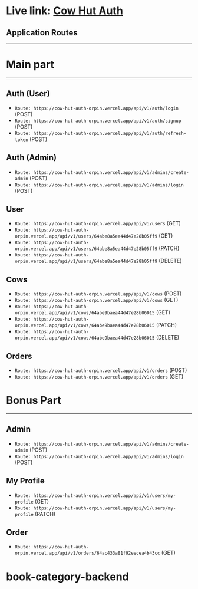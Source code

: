 # Live link: [Cow Hut Auth](https://cow-hut-auth-orpin.vercel.app)


## Application Routes
----------------------------------------------------------------------
# Main part
----------------------------------------------------------------------

## Auth (User)

- `Route: https://cow-hut-auth-orpin.vercel.app/api/v1/auth/login` (POST)
- `Route: https://cow-hut-auth-orpin.vercel.app/api/v1/auth/signup ` (POST)
- `Route: https://cow-hut-auth-orpin.vercel.app/api/v1/auth/refresh-token` (POST)

## Auth (Admin)

- `Route: https://cow-hut-auth-orpin.vercel.app/api/v1/admins/create-admin` (POST)
- `Route: https://cow-hut-auth-orpin.vercel.app/api/v1/admins/login ` (POST)

## User

- `Route: https://cow-hut-auth-orpin.vercel.app/api/v1/users` (GET)
- `Route: https://cow-hut-auth-orpin.vercel.app/api/v1/users/64abe8a5ea44d47e28b05ff9` (GET)
- `Route: https://cow-hut-auth-orpin.vercel.app/api/v1/users/64abe8a5ea44d47e28b05ff9` (PATCH)
- `Route: https://cow-hut-auth-orpin.vercel.app/api/v1/users/64abe8a5ea44d47e28b05ff9` (DELETE)

## Cows

- `Route: https://cow-hut-auth-orpin.vercel.app/api/v1/cows` (POST)
- `Route: https://cow-hut-auth-orpin.vercel.app/api/v1/cows` (GET)
- `Route: https://cow-hut-auth-orpin.vercel.app/api/v1/cows/64abe9baea44d47e28b06015` (GET)
- `Route: https://cow-hut-auth-orpin.vercel.app/api/v1/cows/64abe9baea44d47e28b06015` (PATCH)
- `Route: https://cow-hut-auth-orpin.vercel.app/api/v1/cows/64abe9baea44d47e28b06015` (DELETE)

## Orders

- `Route: https://cow-hut-auth-orpin.vercel.app/api/v1/orders` (POST)
- `Route: https://cow-hut-auth-orpin.vercel.app/api/v1/orders` (GET)

# Bonus Part
----------------------------------------------------------------------

## Admin

- `Route: https://cow-hut-auth-orpin.vercel.app/api/v1/admins/create-admin` (POST)
- `Route: https://cow-hut-auth-orpin.vercel.app/api/v1/admins/login ` (POST)

## My Profile

- `Route: https://cow-hut-auth-orpin.vercel.app/api/v1/users/my-profile` (GET)
- `Route: https://cow-hut-auth-orpin.vercel.app/api/v1/users/my-profile` (PATCH)

## Order

- `Route: https://cow-hut-auth-orpin.vercel.app/api/v1/orders/64ac433a81f92eecea4b43cc` (GET)

# book-category-backend
